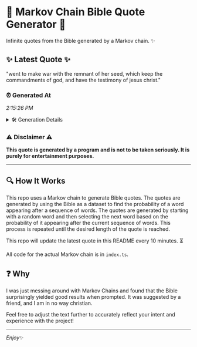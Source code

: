 # 📖 Markov Chain Bible Quote Generator 📖

Infinite quotes from the Bible generated by a Markov chain. ✨

## ✨ Latest Quote ✨
"went to make war with the remnant of her seed, which keep the commandments of god, and have the testimony of jesus christ."

### ⏰ Generated At
*2:15:26 PM*

<details>
    <summary>🛠️ Generation Details</summary>
    <p>
        <strong>🌱 Seed:</strong> went<br>
        <strong>🔄 Iterations:</strong> 22<br>
        <strong>📜 Context History:</strong><br>[ went ]: to<br>[ went, to ]: make<br>[ went, to, make ]: war<br>[ went, to, make, war ]: with<br>[ went, to, make, war, with ]: the<br>[ went, to, make, war, with, the ]: remnant<br>[ to, make, war, with, the, remnant ]: of<br>[ make, war, with, the, remnant, of ]: her<br>[ war, with, the, remnant, of, her ]: seed,<br>[ with, the, remnant, of, her, seed, ]: which<br>[ the, remnant, of, her, seed,, which ]: keep<br>[ remnant, of, her, seed,, which, keep ]: the<br>[ of, her, seed,, which, keep, the ]: commandments<br>[ her, seed,, which, keep, the, commandments ]: of<br>[ seed,, which, keep, the, commandments, of ]: god,<br>[ which, keep, the, commandments, of, god, ]: and<br>[ keep, the, commandments, of, god,, and ]: have<br>[ the, commandments, of, god,, and, have ]: the<br>[ commandments, of, god,, and, have, the ]: testimony<br>[ of, god,, and, have, the, testimony ]: of<br>[ god,, and, have, the, testimony, of ]: jesus<br>[ and, have, the, testimony, of, jesus ]: christ.<br>
    </p>
</details>

### ⚠️ Disclaimer ⚠️
**This quote is generated by a program and is not to be taken seriously. It is purely for entertainment purposes.**

---

## 🔍 How It Works

This repo uses a Markov chain to generate Bible quotes. The quotes are generated by using the Bible as a dataset to find the probability of a word appearing after a sequence of words. The quotes are generated by starting with a random word and then selecting the next word based on the probability of it appearing after the current sequence of words. This process is repeated until the desired length of the quote is reached.

This repo will update the latest quote in this README every 10 minutes. ⏳

All code for the actual Markov chain is in `index.ts`.

## ❓ Why

I was just messing around with Markov Chains and found that the Bible surprisingly yielded good results when prompted. 
It was suggested by a friend, and I am in no way christian.

Feel free to adjust the text further to accurately reflect your intent and experience with the project!

---

*Enjoy*✨
